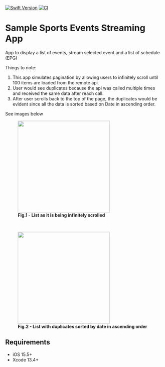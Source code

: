 [![Swift Version][swift-image]][swift-url]
[![CI](https://github.com/drewbrns/sample-sports-events-streaming/actions/workflows/CI.yml/badge.svg)](https://github.com/drewbrns/sample-sports-events-streaming/actions/workflows/CI.yml)
# Sample Sports Events Streaming App
App to display a list of events, stream selected event and a list of schedule (EPG)

Things to note:
1. This app simulates pagination by allowing users to infinitely scroll until 100 items are loaded from the remote api.
2. User would see duplicates because the api was called multiple times and received the same data after reach call.
3. After user scrolls back to the top of the page, the duplicates would be evident since all the data is sorted based on Date in ascending order. 

See images below

<figure>
<img src="https://user-images.githubusercontent.com/1307074/184551545-4dd9b4b2-1bac-4746-a9ee-d92a1bb4f024.png" width="292.5"/>
<figcaption><b>Fig.1 - List as it is being infinitely scrolled</b></figcaption><p>&nbsp;</p>
</figure>

<figure>
<img src="https://user-images.githubusercontent.com/1307074/184551547-10bf5e03-a53e-4788-ad94-a95d3b0daf95.png" width="292.5"/>
<figcaption><b>Fig.2 - List with duplicates sorted by date in ascending order</b></figcaption>
</figure>

## Requirements
- iOS 15.5+
- Xcode 13.4+

[swift-image]:https://img.shields.io/badge/swift-5.6-orange.svg
[swift-url]:https://swift.org/
